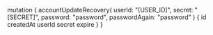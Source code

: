 mutation {
    accountUpdateRecovery(
        userId: "[USER_ID]",
        secret: "[SECRET]",
        password: "password",
        passwordAgain: "password"
    ) {
        id
        createdAt
        userId
        secret
        expire
    }
}